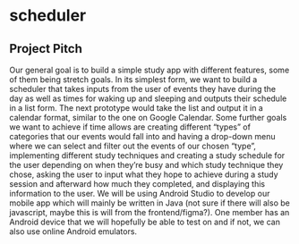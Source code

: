 # scheduler

## Project Pitch

Our general goal is to build a simple study app with different features, some of them being stretch goals. In its simplest form, we want to build a scheduler that takes inputs from the user of events they have during the day as well as times for waking up and sleeping and outputs their schedule in a list form. The next prototype would take the list and output it in a calendar format, similar to the one on Google Calendar. Some further goals we want to achieve if time allows are creating different “types” of categories that our events would fall into and having a drop-down menu where we can select and filter out the events of our chosen “type”, implementing different study techniques and creating a study schedule for the user depending on when they’re busy and which study technique they chose, asking the user to input what they hope to achieve during a study session and afterward how much they completed, and displaying this information to the user. We will be using Android Studio to develop our mobile app which will mainly be written in Java (not sure if there will also be javascript, maybe this is will from the frontend/figma?). One member has an Android device that we will hopefully be able to test on and if not, we can also use online Android emulators.
